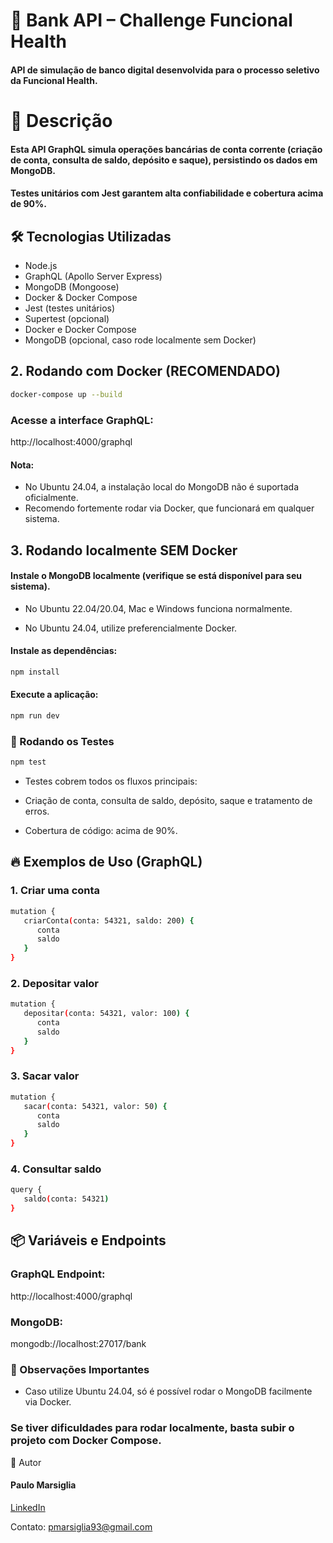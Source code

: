 # 🚀 Bank API – Challenge Funcional Health 
#### API de simulação de banco digital desenvolvida para o processo seletivo da Funcional Health.

# 📖 Descrição
#### Esta API GraphQL simula operações bancárias de conta corrente (criação de conta, consulta de saldo, depósito e saque), persistindo os dados em MongoDB.
#### Testes unitários com Jest garantem alta confiabilidade e cobertura acima de 90%.

## 🛠️ Tecnologias Utilizadas

+ Node.js
+ GraphQL (Apollo Server Express)
+ MongoDB (Mongoose)
+ Docker & Docker Compose
+ Jest (testes unitários)
+ Supertest (opcional)
+ Docker e Docker Compose
+ MongoDB (opcional, caso rode localmente sem Docker)

## 2. Rodando com Docker (RECOMENDADO)

```bash
docker-compose up --build
```

### Acesse a interface GraphQL:
http://localhost:4000/graphql

#### Nota:
- No Ubuntu 24.04, a instalação local do MongoDB não é suportada oficialmente.
- Recomendo fortemente rodar via Docker, que funcionará em qualquer sistema.

## 3. Rodando localmente SEM Docker

#### Instale o MongoDB localmente (verifique se está disponível para seu sistema).

- No Ubuntu 22.04/20.04, Mac e Windows funciona normalmente.

- No Ubuntu 24.04, utilize preferencialmente Docker.

#### Instale as dependências:

```bash
npm install
```

#### Execute a aplicação:

```bash
npm run dev
```

### 🧪 Rodando os Testes

```bash
npm test
```

+ Testes cobrem todos os fluxos principais:
+ Criação de conta, consulta de saldo, depósito, saque e tratamento de erros.

+ Cobertura de código: acima de 90%.

## 🔥 Exemplos de Uso (GraphQL)

### 1. Criar uma conta

```bash
mutation {
   criarConta(conta: 54321, saldo: 200) {
      conta
      saldo
   }
}
```

### 2. Depositar valor

```bash
mutation {
   depositar(conta: 54321, valor: 100) {
      conta
      saldo
   }
}
```

### 3. Sacar valor

```bash
mutation {
   sacar(conta: 54321, valor: 50) {
      conta
      saldo
   }
}
```

### 4. Consultar saldo

```bash
query {
   saldo(conta: 54321)
}
```

## 📦 Variáveis e Endpoints

### GraphQL Endpoint:

http://localhost:4000/graphql

### MongoDB:

mongodb://localhost:27017/bank

### 📝 Observações Importantes

+ Caso utilize Ubuntu 24.04, só é possível rodar o MongoDB facilmente via Docker.

### Se tiver dificuldades para rodar localmente, basta subir o projeto com Docker Compose.

👤 Autor

#### Paulo Marsiglia

[LinkedIn](https://www.linkedin.com/in/paulomarsiglia/)

Contato: pmarsiglia93@gmail.com
